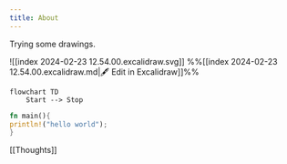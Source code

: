 ```yaml
---
title: About
---
```

Trying some drawings.

![[index 2024-02-23 12.54.00.excalidraw.svg]]
%%[[index 2024-02-23 12.54.00.excalidraw.md|🖋 Edit in Excalidraw]]%%


```mermaid
flowchart TD
    Start --> Stop
```

```rust
fn main(){
println!("hello world");
}
```

[[Thoughts]]